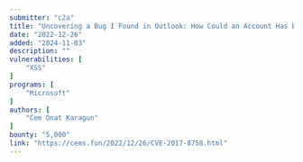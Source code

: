 ```yaml
---
submitter: "c2a"
title: "Uncovering a Bug I Found in Outlook: How Could an Account Has Been Compromised?"
date: "2022-12-26"
added: "2024-11-03"
description: ""
vulnerabilities: [
    "XSS"
]
programs: [
    "Microsoft"
]
authors: [
    "Cem Onat Karagun"
]
bounty: "5,000"
link: "https://cems.fun/2022/12/26/CVE-2017-8758.html"
---
```




